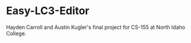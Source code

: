 # Easy-LC3-Editor
Hayden Carroll and Austin Kugler's final project for CS-155 at North Idaho College.
